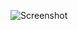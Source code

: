 ![Screenshot](https://raw.githubusercontent.com/Cryakl/Ultimate-RAT-Collection/refs/heads/main/DRAT/DRAT%202011%20V5.1%20Build%200108/Screenshot.png)
